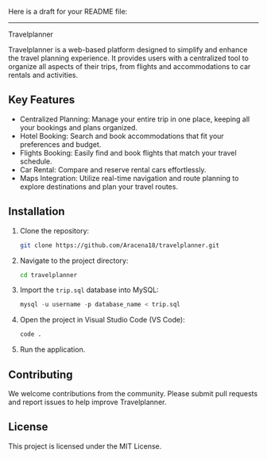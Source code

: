 Here is a draft for your README file:

---
Travelplanner

Travelplanner is a web-based platform designed to simplify and enhance the travel planning experience. It provides users with a centralized tool to organize all aspects of their trips, from flights and accommodations to car rentals and activities.

## Key Features
- Centralized Planning: Manage your entire trip in one place, keeping all your bookings and plans organized.
- Hotel Booking: Search and book accommodations that fit your preferences and budget.
- Flights Booking: Easily find and book flights that match your travel schedule.
- Car Rental: Compare and reserve rental cars effortlessly.
- Maps Integration: Utilize real-time navigation and route planning to explore destinations and plan your travel routes.

## Installation
1. Clone the repository:
   ```bash
   git clone https://github.com/Aracena18/travelplanner.git
   ```
2. Navigate to the project directory:
   ```bash
   cd travelplanner
   ```
3. Import the `trip.sql` database into MySQL:
   ```sql
   mysql -u username -p database_name < trip.sql
   ```
4. Open the project in Visual Studio Code (VS Code):
   ```bash
   code .
   ```
5. Run the application.

## Contributing
We welcome contributions from the community. Please submit pull requests and report issues to help improve Travelplanner.

## License
This project is licensed under the MIT License.
